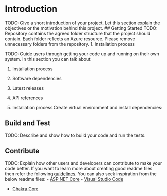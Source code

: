 # Introduction

TODO: Give a short introduction of your project. Let this section explain the objectives or the motivation behind this project. ## Getting Started TODO: Repository contains the agreed folder structure that the project should contain. Each folder reflects an Azure resource. Please remove unnecessary folders from the repository. 1. Installation process

 TODO: Guide users through getting your code up and running on their own system. In this section you can talk about:

1. Installation process
2. Software dependencies
3. Latest releases
4. API references

1. Installation process
Create virtual environment and install dependencies:

## Build and Test

TODO: Describe and show how to build your code and run the tests.

## Contribute

TODO: Explain how other users and developers can contribute to make your code better.
If you want to learn more about creating good readme files then refer the following [guidelines](https://docs.microsoft.com/en-us/azure/devops/repos/git/create-a-readme?view=azure-devops). You can also seek inspiration from the below readme files: - [ASP.NET Core](https://github.com/aspnet/Home) - [Visual Studio Code](https://github.com/Microsoft/vscode)

- [Chakra Core](https://github.com/Microsoft/ChakraCore)
